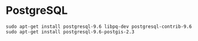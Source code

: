 # PostgreSQL

```
sudo apt-get install postgresql-9.6 libpq-dev postgresql-contrib-9.6
sudo apt-get install postgresql-9.6-postgis-2.3
```
